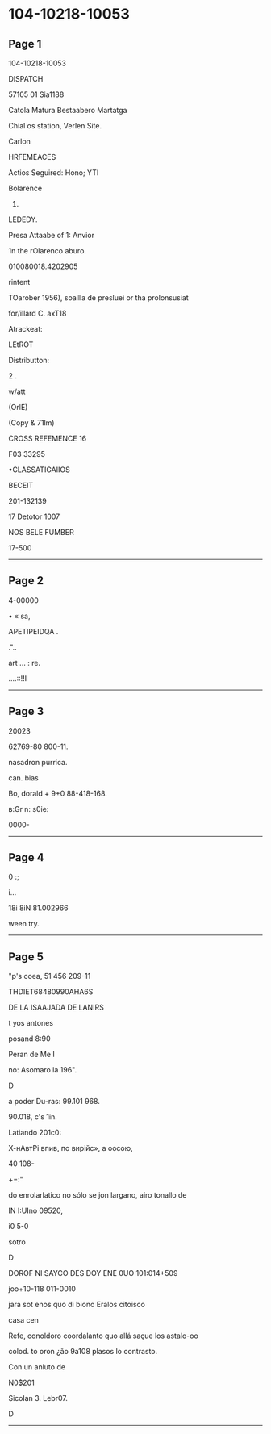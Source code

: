 # 104-10218-10053

## Page 1

104-10218-10053

DISPATCH

57105 01 Sia1188

Catola Matura Bestaabero Martatga

Chial os station, Verlen Site.

Carlon

HRFEMEACES

Actios Seguired: Hono; YTI

Bolarence

1.

LEDEDY.

Presa Attaabe of 1: Anvior

1n the rOlarenco aburo.

010080018.4202905

rintent

TOarober 1956), soallla de presluei or tha prolonsusiat

for/illard C. axT18

Atrackeat:

LEtROT

Distributton:

2 .

w/att

(OrlE)

(Copy & 71lm)

CROSS REFEMENCE 16

F03 33295

•CLASSATIGAIIOS

BECEIT

201-132139

17 Detotor 1007

NOS BELE FUMBER

17-500

---

## Page 2

4-00000

• « sa,

APETIPEIDQA .

."..

art ... : re.

....::!!I

---

## Page 3

20023

62769-80 800-11.

nasadron purrica.

can. bias

Bo, dorald + 9+0 88-418-168.

в:Gr n: s0ie:

0000-

---

## Page 4

0 :;

i...

18i 8iN 81.002966

ween try.

---

## Page 5

"p's coea, 51 456 209-11

THDIET68480990AHA6S

DE LA ISAAJADA DE LANIRS

t yos antones

posand 8:90

Peran de Me I

no: Asomaro la 196".

D

a poder Du-ras: 99.101 968.

90.018, c's 1in.

Latiando 201c0:

Х-нАвтРі впив, по вирійс», а оосою,

40 108-

+=:"

do enrolarlatico no sólo se jon largano, airo tonallo de

IN I:UIno 09520,

i0 5-0

sotro

D

DOROF NI SAYCO DES DOY ENE 0UO 101:014+509

joo+10-118 011-0010

jara sot enos quo di biono Eralos citoisco

casa cen

Refe, conoldoro coordalanto quo allá saçue los astalo-oo

colod. to oron ¿ão 9a108 plasos lo contrasto.

Con un anluto de

N0$201

Sicolan 3. Lebr07.

D

---

